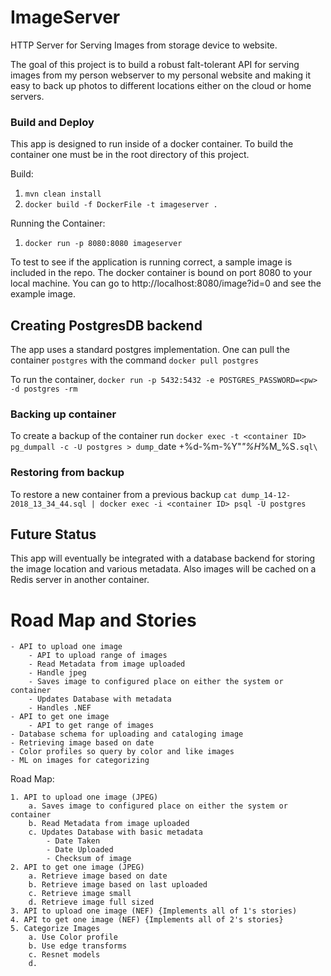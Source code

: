 # ImageServer
HTTP Server for Serving Images from storage device to website. 

The goal of this project is to build a robust falt-tolerant API for serving images from my person webserver to my personal website
and making it easy to back up photos to different locations either on the cloud or home servers.


### Build and Deploy
This app is designed to run inside of a docker container. To build the container one must be in the root directory of this project.

Build:
  1. `mvn clean install`
  2. `docker build -f DockerFile -t imageserver .`

Running the Container:
  1. `docker run -p 8080:8080 imageserver`


To test to see if the application is running correct, a sample image is included in the repo. The docker container is 
bound on port 8080 to your local machine. You can go to http://localhost:8080/image?id=0 and see the example image. 



## Creating PostgresDB backend
The app uses a standard postgres implementation. One can pull the container `postgres` with the command
`docker pull postgres`


To run the container,
`docker run -p 5432:5432 -e POSTGRES_PASSWORD=<pw> -d postgres -rm`

### Backing up container
To create a backup of the container run
`docker exec -t <container ID>  pg_dumpall -c -U postgres > dump_`date +%d-%m-%Y"_"%H_%M_%S`.sql\`

### Restoring from backup
To restore a new container from a previous backup
`cat dump_14-12-2018_13_34_44.sql | docker exec -i <container ID> psql -U postgres`



## Future Status
This app will eventually be integrated with a database backend for storing the image location and various metadata. Also images will be
cached on a Redis server in another container. 




# Road Map and Stories
    - API to upload one image
        - API to upload range of images
        - Read Metadata from image uploaded
        - Handle jpeg
        - Saves image to configured place on either the system or container
        - Updates Database with metadata
        - Handles .NEF
    - API to get one image
        - API to get range of images
    - Database schema for uploading and cataloging image
    - Retrieving image based on date
    - Color profiles so query by color and like images
    - ML on images for categorizing
 
 
 Road Map: 
    
    1. API to upload one image (JPEG)
        a. Saves image to configured place on either the system or container
        b. Read Metadata from image uploaded
        c. Updates Database with basic metadata 
            - Date Taken
            - Date Uploaded
            - Checksum of image
    2. API to get one image (JPEG)
        a. Retrieve image based on date
        b. Retrieve image based on last uploaded
        c. Retrieve image small
        d. Retrieve image full sized
    3. API to upload one image (NEF) {Implements all of 1's stories)
    4. API to get one image (NEF) {Implements all of 2's stories}
    5. Categorize Images
        a. Use Color profile
        b. Use edge transforms
        c. Resnet models 
        d. 
        
